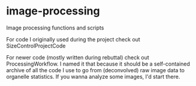 # image-processing
Image processing functions and scripts

For code I originally used during the project check out SizeControlProjectCode

For newer code (mostly written during rebuttal) check out ProcessingWorkflow. I named it that because it should be a self-contained archive of all the code I use to go from (deconvolved) raw image data to organelle statistics. If you wanna analyze some images, I'd start there. 
